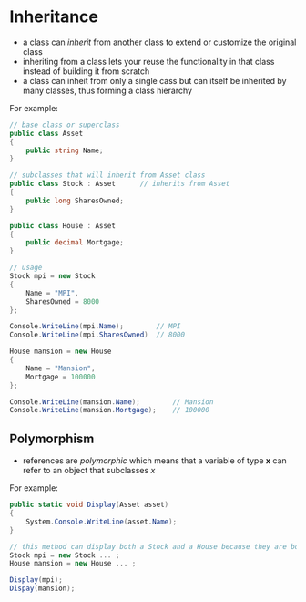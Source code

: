 # Inheritance
- a class can _inherit_ from another class to extend or customize the original class
- inheriting from a class lets your reuse the functionality in that class instead of building it from scratch
- a class can inheit from only a single cass but can itself be inherited by many classes, thus forming a class hierarchy

For example:
```C#
// base class or superclass
public class Asset
{
    public string Name;
}

// subclasses that will inherit from Asset class
public class Stock : Asset      // inherits from Asset
{
    public long SharesOwned;
}

public class House : Asset
{
    public decimal Mortgage;
}

// usage
Stock mpi = new Stock
{
    Name = "MPI",
    SharesOwned = 8000
};

Console.WriteLine(mpi.Name);        // MPI
Console.WriteLine(mpi.SharesOwned)  // 8000

House mansion = new House
{
    Name = "Mansion",
    Mortgage = 100000
};

Console.WriteLine(mansion.Name);        // Mansion
Console.WriteLine(mansion.Mortgage);    // 100000
```

## Polymorphism
- references are _polymorphic_ which means that a variable of type **x** can refer to an object that subclasses _x_

For example:
```C#
public static void Display(Asset asset)
{
    System.Console.WriteLine(asset.Name);
}

// this method can display both a Stock and a House because they are both Asset
Stock mpi = new Stock ... ;
House mansion = new House ... ;

Display(mpi);
Dispay(mansion);
```
